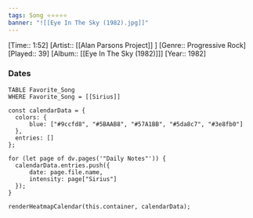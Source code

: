 ```yaml
---
tags: Song ⭐⭐⭐⭐⭐ 
banner: "![[Eye In The Sky (1982).jpg]]"
---
```

[Time:: 1:52]
[Artist:: [[Alan Parsons Project]] ]
[Genre:: Progressive Rock]
[Played:: 39]
[Album:: [[Eye In The Sky (1982)]]]
[Year:: 1982]
### Dates
````dataview
TABLE Favorite_Song
WHERE Favorite_Song = [[Sirius]]
````

  ```dataviewjs
const calendarData = { 
	colors: { 
		blue: ["#9ccfd8", "#5BAAB8", "#57A1BB", "#5da8c7", "#3e8fb0"] 
	}, 
	entries: [] 
}; 

for (let page of dv.pages('"Daily Notes"')) { 
	calendarData.entries.push({ 
		date: page.file.name, 
		intensity: page["Sirius"]
	}); 
} 

renderHeatmapCalendar(this.container, calendarData);
```
